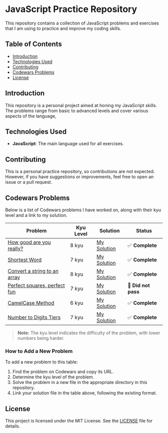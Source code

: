 # JavaScript Practice Repository

This repository contains a collection of JavaScript problems and exercises that I am using to practice and improve my coding skills.

## Table of Contents

- [Introduction](#introduction)
- [Technologies Used](#technologies-used)
- [Contributing](#contributing)
- [Codewars Problems](#codewars-problems)
- [License](#license)

## Introduction

This repository is a personal project aimed at honing my JavaScript skills. The problems range from basic to advanced levels and cover various aspects of the language,

## Technologies Used

- **JavaScript**: The main language used for all exercises.

## Contributing

This is a personal practice repository, so contributions are not expected. However, if you have suggestions or improvements, feel free to open an issue or a pull request.

## Codewars Problems

Below is a list of Codewars problems I have worked on, along with their kyu level and a link to my solution.

| Problem                                                                                                 | Kyu Level | Solution                                                                                     | Status                           |
| ------------------------------------------------------------------------------------------------------- | --------- | -------------------------------------------------------------------------------------------- | -------------------------------- |
| [How good are you really?](https://www.codewars.com/kata/5601409514fc93442500010b/train/javascript)     | 8 kyu     | [My Solution](https://github.com/tramirez30/rough-draft/blob/master/Project/JS/codewar_1.js) | :white_check_mark: **Complete**  |
| [Shortest Word](https://www.codewars.com/kata/57cebe1dc6fdc20c57000ac9/train/javascript)                | 7 kyu     | [My Solution](https://github.com/tramirez30/rough-draft/blob/master/Project/JS/codewar_1.js) | :white_check_mark: **Complete**  |
| [Convert a string to an array](https://www.codewars.com/kata/57e76bc428d6fbc2d500036d/train/javascript) | 8 kyu     | [My Solution](https://github.com/tramirez30/rough-draft/blob/master/Project/JS/codewar_1.js) | :white_check_mark: **Complete**  |
| [Perfect squares, perfect fun](https://www.codewars.com/kata/5705ca6a41e5be67720012c0/train/javascript) | 7 kyu     | [My Solution](https://github.com/tramirez30/rough-draft/blob/master/Project/JS/codewar_1.js) | :no_entry_sign: **Did not pass** |
| [CamelCase Method](https://www.codewars.com/kata/587731fda577b3d1b0001196/train/javascript)             | 6 kyu     | [My Solution](https://github.com/tramirez30/rough-draft/blob/master/Project/JS/codewar_1.js) | :white_check_mark: **Complete**  |
| [Number to Digits Tiers](https://www.codewars.com/kata/586bca7fa44cfc833e00005c)                        | 7 kyu     | [My Solution](https://github.com/tramirez30/rough-draft/blob/master/Project/JS/codewar_1.js) | :white_check_mark: **Complete**  |

> **Note:** The kyu level indicates the difficulty of the problem, with lower numbers being harder.

### How to Add a New Problem

To add a new problem to this table:

1. Find the problem on Codewars and copy its URL.
2. Determine the kyu level of the problem.
3. Solve the problem in a new file in the appropriate directory in this repository.
4. Link your solution file in the table above, following the existing format.

## License

This project is licensed under the MIT License. See the [LICENSE](https://github.com/git/git-scm.com/blob/main/MIT-LICENSE.txt) file for details.
